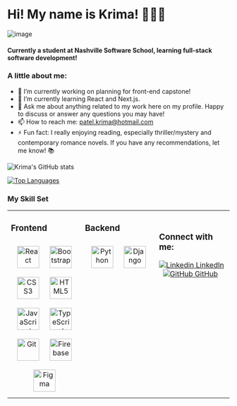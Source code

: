 # Hi! My name is Krima! 🙋🏽‍♀️
![image](https://user-images.githubusercontent.com/102260648/184732215-503456a7-bd97-4bee-b915-7ce0d62afeb5.png)

#### Currently a student at Nashville Software School, learning full-stack software development!

### A little about me:

- 🔭 I’m currently working on planning for front-end capstone! 
- 🌱 I’m currently learning React and Next.js.
- 💬 Ask me about anything related to my work here on my profile. Happy to discuss or answer any questions you may have!
- 📫 How to reach me: patel.krima@hotmail.com
- ⚡ Fun fact: I really enjoying reading, especially thriller/mystery and contemporary romance novels. If you have any recommendations, let me know! 📚

<p align="center">

![Krima's GitHub stats](https://github-readme-stats.vercel.app/api?username=krima-patel&show_icons=true&theme=dark)

[![Top Languages](https://github-readme-stats.vercel.app/api/top-langs/?username=krima-patel)](https://github.com/krima-patel/github-readme-stats)

</p>

### My Skill Set  
<table><tr><td valign="top" width="33%">



### Frontend  
<div align="center">  
<a href="https://reactjs.org/" target="_blank"><img style="margin: 10px" src="https://profilinator.rishav.dev/skills-assets/react-original-wordmark.svg" alt="React" height="50" /></a>  
<a href="https://getbootstrap.com/docs/3.4/javascript/" target="_blank"><img style="margin: 10px" src="https://profilinator.rishav.dev/skills-assets/bootstrap-plain.svg" alt="Bootstrap" height="50" /></a>  
<a href="https://www.w3schools.com/css/" target="_blank"><img style="margin: 10px" src="https://profilinator.rishav.dev/skills-assets/css3-original-wordmark.svg" alt="CSS3" height="50" /></a>  
<a href="https://en.wikipedia.org/wiki/HTML5" target="_blank"><img style="margin: 10px" src="https://profilinator.rishav.dev/skills-assets/html5-original-wordmark.svg" alt="HTML5" height="50" /></a>  
<a href="https://www.javascript.com/" target="_blank"><img style="margin: 10px" src="https://profilinator.rishav.dev/skills-assets/javascript-original.svg" alt="JavaScript" height="50" /></a>  
<a href="https://www.typescriptlang.org/" target="_blank"><img style="margin: 10px" src="https://profilinator.rishav.dev/skills-assets/typescript-original.svg" alt="TypeScript" height="50" /></a>  
<a href="https://github.com/" target="_blank"><img style="margin: 10px" src="https://profilinator.rishav.dev/skills-assets/git-scm-icon.svg" alt="Git" height="50" /></a>  
<a href="https://firebase.google.com/" target="_blank"><img style="margin: 10px" src="https://profilinator.rishav.dev/skills-assets/firebase.png" alt="Firebase" height="50" /></a>  
<a href="https://www.figma.com/" target="_blank"><img style="margin: 10px" src="https://profilinator.rishav.dev/skills-assets/figma-icon.svg" alt="Figma" height="50" /></a>  
</div>

</td><td valign="top" width="33%">



### Backend  
<div align="center">  
<a href="https://www.python.org/" target="_blank"><img style="margin: 10px" src="https://profilinator.rishav.dev/skills-assets/python-original.svg" alt="Python" height="50" /></a>  
<a href="https://www.djangoproject.com/" target="_blank"><img style="margin: 10px" src="https://profilinator.rishav.dev/skills-assets/django-original.svg" alt="Django" height="50" /></a>  
</div>

</td><td valign="top" width="33%">

<br/>

### Connect with me:
[![Linkedin](https://i.stack.imgur.com/gVE0j.png) LinkedIn](https://www.linkedin.com/in/krima-patel)
&nbsp;
[![GitHub](https://i.stack.imgur.com/tskMh.png) GitHub](https://github.com/krima-patel)

